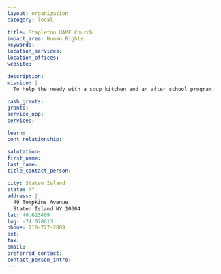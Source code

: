 ```yaml
---
layout: organization
category: local

title: Stapleton UAME Church
impact_area: Human Rights
keywords: 
location_services: 
location_offices: 
website: 

description: 
mission: |
  To help the needy with a soup kitchen and an after school program.

cash_grants: 
grants: 
service_opp: 
services: 

learn: 
cont_relationship: 

salutation: 
first_name: 
last_name: 
title_contact_person: 

city: Staten Island
state: NY
address: |
  49 Tompkins Avenue    
  Staten Island NY 10304
lat: 40.623409
lng: -74.078613
phone: 718-727-2809
ext: 
fax: 
email: 
preferred_contact: 
contact_person_intro: 
---
```

